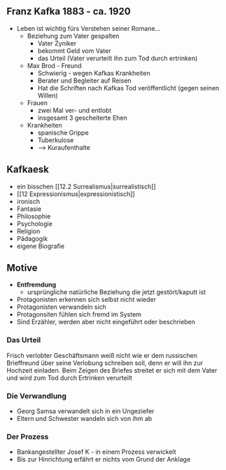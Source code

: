 ## Franz Kafka 1883 - ca. 1920
- Leben ist wichtig fürs Verstehen seiner Romane…
	- Beziehung zum Vater gespalten
		- Vater Zyniker
		- bekommt Geld vom Vater
		- das Urteil (Vater verurteilt ihn zum Tod durch ertrinken)
	- Max Brod - Freund
		- Schwierig - wegen Kafkas Krankheiten
		- Berater und Begleiter auf Reisen
		- Hat die Schriften nach Kafkas Tod veröffentlicht (gegen seinen Willen)
	- Frauen
		- zwei Mal ver- und entlobt
		- insgesamt 3 gescheiterte Ehen
	- Krankheiten
		- spanische Grippe
		- Tuberkulose
		- --> Kuraufenthalte

## Kafkaesk
-   ein bisschen [[12.2 Surrealismus|surrealistisch]]
-   [[12 Expressionismus|expressionistisch]]
-   ironisch
-   Fantasie
-   Philosophie
-   Psychologie
-   Religion
-   Pädagogik
-   eigene Biografie

## Motive
- __Entfremdung__
	- ursprüngliche natürliche Beziehung die jetzt gestört/kaputt ist
- Protagonisten erkennen sich selbst nicht wieder
- Protagonisten verwandeln sich
- Protagonsiten fühlen sich fremd im System
- Sind Erzähler, werden aber nicht eingeführt oder beschrieben

### Das Urteil
Frisch verlobter Geschäftsmann weiß nicht wie er dem russischen Brieffreund über seine Verlobung schreiben soll, denn er will ihn zur Hochzeit einladen. Beim Zeigen des Briefes streitet er sich mit dem Vater und wird zum Tod durch Ertrinken verurteilt

### Die Verwandlung
- Georg Samsa verwandelt sich in ein Ungeziefer
- Eltern und Schwester wandeln sich von ihm ab

### Der Prozess
- Bankangestellter Josef K - in einem Prozess verwickelt
- Bis zur Hinrichtung erfährt er nichts vom Grund der Anklage
